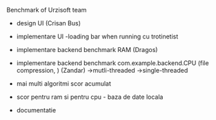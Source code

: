 Benchmark of Urzisoft team


- design UI (Crisan Bus)
- implementare UI
  -loading bar when running cu trotinetist

- implementare backend benchmark RAM (Dragos)
- implementare backend benchmark com.example.backend.CPU  (file compression,  ) (Zandar)
  ->mutli-threaded
  ->single-threaded
- mai multi algoritmi scor acumulat

- scor pentru ram si pentru cpu - baza de date locala
- documentatie
